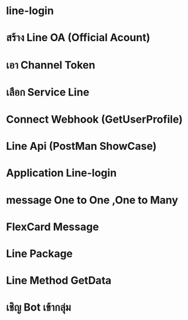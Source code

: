 # line-login

# สร้าง Line OA (Official Acount)
# เอา Channel Token
# เลือก Service Line 
# Connect Webhook (GetUserProfile)
# Line Api (PostMan ShowCase)
# Application Line-login
# message One to One ,One to Many
# FlexCard Message
# Line Package
# Line Method GetData
# เชิญ Bot เข้ากลุ่ม
